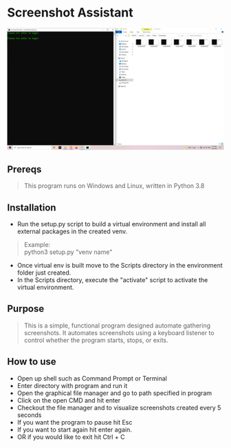 # Screenshot Assistant
![alt text](https://github.com/ngimb64/Screenshot-Assistant/blob/master/ScreenshotAssistant.png?raw=true)

## Prereqs
> This program runs on Windows and Linux, written in Python 3.8

## Installation
- Run the setup.py script to build a virtual environment and install all external packages in the created venv.

> Example:<br>
> python3 setup.py "venv name"

- Once virtual env is built move to the Scripts directory in the environment folder just created.
- In the Scripts directory, execute the "activate" script to activate the virtual environment.

## Purpose
> This is a simple, functional program designed automate gathering screenshots.
> It automates screenshots using a keyboard listener to control whether the program starts, stops, or exits.

## How to use
- Open up shell such as Command Prompt or Terminal
- Enter directory with program and run it
- Open the graphical file manager and go to path specified in program
- Click on the open CMD and hit enter
- Checkout the file manager and to visualize screenshots created every 5 seconds
- If you want the program to pause hit Esc
- If you want to start again hit enter again.
- OR if you would like to exit hit Ctrl + C